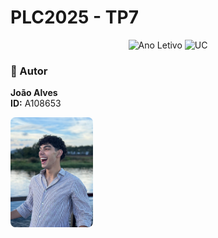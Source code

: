# PLC2025 - TP7

<div align="center">

![Ano Letivo](https://img.shields.io/badge/Ano%20Letivo-2025-green)
![UC](https://img.shields.io/badge/UC-PLC-orange)

</div>

### 👤 Autor

<div align="left">

**João Alves**  
**ID:** A108653

<img src="../me.jpg" width="132" height="176" alt="Foto de João Alves" style="border-radius: 8px;">

</div>
